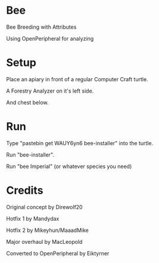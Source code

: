 Bee
===

Bee Breeding with Attributes

Using OpenPeripheral for analyzing


Setup
===

Place an apiary in front of a regular Computer Craft turtle.

A Forestry Analyzer on it's left side.

And chest below.


Run
===

Type "pastebin get WAUY6yn6 bee-installer" into the turtle.

Run "bee-installer".

Run "bee Imperial" (or whatever species you need)


Credits
===

Original concept by Direwolf20

Hotfix 1 by Mandydax

Hotfix 2 by Mikeyhun/MaaadMike

Major overhaul by MacLeopold

Converted to OpenPeripheral by Eiktyrner
